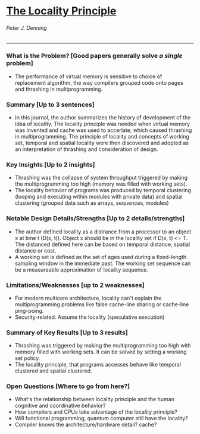 # [The Locality Principle](http://denninginstitute.com/pjd/PUBS/CACMcols/cacmJul05.pdf)

###### Peter J. Denning

---

### What is the Problem? [Good papers generally solve *a single* problem]

* The performance of virtual memory is sensitive to choice of replacement algorithm, the way compilers grouped code onto pages and thrashing in multiprogramming.

### Summary [Up to 3 sentences]

* In this journal, the author summarizes the history of development of the idea of locality. The locality principle was needed when virtual memory was invented and cache was used to accerlate, which caused thrashing in multiprogramming. The principle of locality and concepts of working set, temporal and spatial locality were then discovered and adopted as an interpretation of thrashing and consideration of design.

### Key Insights [Up to 2 insights]

* Thrashing was the collapse of system throughput triggered by making the multiprogramming too high (memory was filled with working sets).
* The locality behavior of programs was produced by temporal clustering (looping and executing within modules with private data) and spatial clustering (grouped data such as arrays, sequences, modules)

### Notable Design Details/Strengths [Up to 2 details/strengths]

* The author defined locality as a distrance from a processor to an object x at time t (D(x, t)). Object x should be in the locality set if D(x, t) <= T. The distanced defined here can be based on temporal distance, spatial distance or cost.
* A working set is defined as the set of ages used during a fixed-length sampling window in the immediate past. The working set sequence can be a measureable approximation of locality sequence.

### Limitations/Weaknesses [up to 2 weaknesses]

* For modern multicore architecture, locality can't explain the multiprogramming problems like false cache-line sharing or cache-line ping-poing.
* Security-related. Assume the locality (speculative execution)

### Summary of Key Results [Up to 3 results]

* Thrashing was triggered by making the multiprogramming too high with memory filled with working sets. It can be solved by setting a working set policy.
* The locality principle, that programs accesses behave like temporal clustered and spatial clustered.

### Open Questions [Where to go from here?]

* What's the relationship between locality principle and the human cognitive and coordinative behavior?
* How compilers and CPUs take advantage of the locality principle?
* Will functional programming, quantum computer still have the locality?
* Compiler knows the architecture/hardware detail? cache?